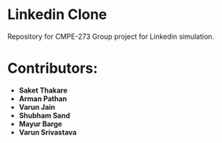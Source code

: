 # Linkedin Clone
Repository for CMPE-273 Group project for Linkedin simulation.

# Contributors:

- **Saket Thakare**
- **Arman Pathan**
- **Varun Jain**
- **Shubham Sand**
- **Mayur Barge**
- **Varun Srivastava**
